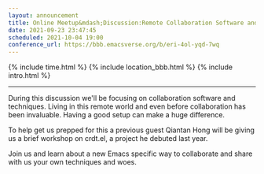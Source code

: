 ```yaml
---
layout: announcement
title: Online Meetup&mdash;Discussion:Remote Collaboration Software and crtd.el
date: 2021-09-23 23:47:45
scheduled: 2021-10-04 19:00
conference_url: https://bbb.emacsverse.org/b/eri-4ol-yqd-7wq
---
```


{% include time.html %}
{% include location_bbb.html %}
{% include intro.html %}

---

During this discussion we'll be focusing on collaboration software and techniques. Living in this remote world and even before collaboration has been invaluable. Having a good setup can make a huge difference.

To help get us prepped for this a previous guest Qiantan Hong will be giving us a brief workshop on crdt.el, a project he debuted last year.

Join us and learn about a new Emacs specific way to collaborate and share with us your own techniques and woes.
